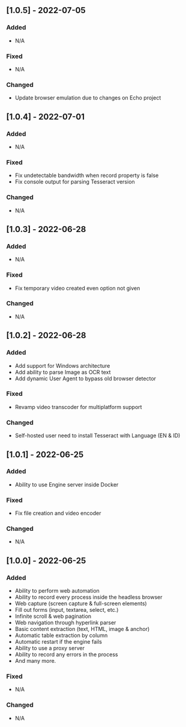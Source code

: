 ## [1.0.5] - 2022-07-05

### Added

- N/A

### Fixed

- N/A

### Changed

- Update browser emulation due to changes on Echo project

## [1.0.4] - 2022-07-01

### Added

- N/A

### Fixed

- Fix undetectable bandwidth when record property is false
- Fix console output for parsing Tesseract version

### Changed

- N/A

## [1.0.3] - 2022-06-28

### Added

- N/A

### Fixed

- Fix temporary video created even option not given

### Changed

- N/A

## [1.0.2] - 2022-06-28

### Added

- Add support for Windows architecture
- Add ability to parse Image as OCR text
- Add dynamic User Agent to bypass old browser detector

### Fixed

- Revamp video transcoder for multiplatform support

### Changed

- Self-hosted user need to install Tesseract with Language (EN & ID)

## [1.0.1] - 2022-06-25

### Added

- Ability to use Engine server inside Docker

### Fixed

- Fix file creation and video encoder

### Changed

- N/A

## [1.0.0] - 2022-06-25

### Added

- Ability to perform web automation
- Ability to record every process inside the headless browser
- Web capture (screen capture & full-screen elements)
- Fill out forms (input, textarea, select, etc.)
- Infinite scroll & web pagination
- Web navigation through hyperlink parser
- Basic content extraction (text, HTML, image & anchor)
- Automatic table extraction by column
- Automatic restart if the engine fails
- Ability to use a proxy server
- Ability to record any errors in the process
- And many more.

### Fixed

- N/A

### Changed

- N/A